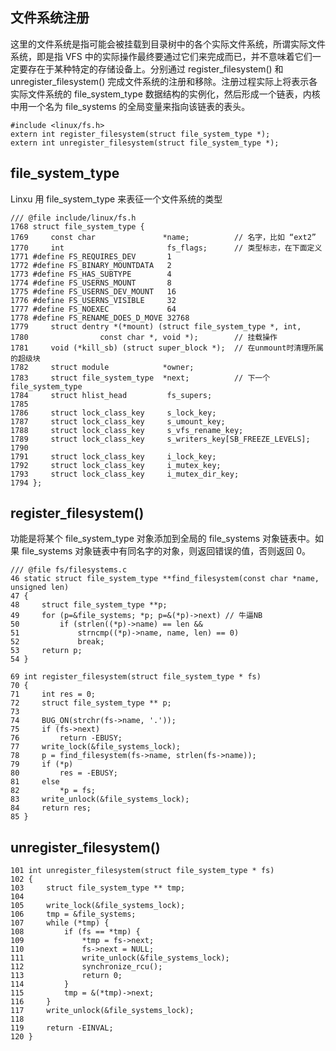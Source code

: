 ## 文件系统注册
这里的文件系统是指可能会被挂载到目录树中的各个实际文件系统，所谓实际文件系统，即是指 VFS 中的实际操作最终要通过它们来完成而已，并不意味着它们一定要存在于某种特定的存储设备上。分别通过 register_filesystem() 和 unregister_filesystem() 完成文件系统的注册和移除。注册过程实际上将表示各实际文件系统的 file_system_type 数据结构的实例化，然后形成一个链表，内核中用一个名为 file_systems 的全局变量来指向该链表的表头。
```
#include <linux/fs.h>
extern int register_filesystem(struct file_system_type *);
extern int unregister_filesystem(struct file_system_type *);
```

## file_system_type
Linxu 用 file_system_type 来表征一个文件系统的类型
```
/// @file include/linux/fs.h
1768 struct file_system_type {
1769     const char               *name;          // 名字，比如 “ext2”
1770     int                       fs_flags;      // 类型标志，在下面定义
1771 #define FS_REQUIRES_DEV       1 
1772 #define FS_BINARY_MOUNTDATA   2
1773 #define FS_HAS_SUBTYPE        4
1774 #define FS_USERNS_MOUNT       8 
1775 #define FS_USERNS_DEV_MOUNT   16
1776 #define FS_USERNS_VISIBLE     32
1777 #define FS_NOEXEC             64
1778 #define FS_RENAME_DOES_D_MOVE 32768
1779     struct dentry *(*mount) (struct file_system_type *, int,
1780                const char *, void *);        // 挂载操作
1781     void (*kill_sb) (struct super_block *);  // 在unmount时清理所属的超级块
1782     struct module            *owner;
1783     struct file_system_type  *next;          // 下一个 file_system_type
1784     struct hlist_head         fs_supers;
1785 
1786     struct lock_class_key     s_lock_key;
1787     struct lock_class_key     s_umount_key;
1788     struct lock_class_key     s_vfs_rename_key;
1789     struct lock_class_key     s_writers_key[SB_FREEZE_LEVELS];
1790 
1791     struct lock_class_key     i_lock_key;
1792     struct lock_class_key     i_mutex_key;
1793     struct lock_class_key     i_mutex_dir_key;
1794 };
```

## register_filesystem()
功能是将某个 file_system_type 对象添加到全局的 file_systems 对象链表中。如果 file_systems 对象链表中有同名字的对象，则返回错误的值，否则返回 0。
```
/// @file fs/filesystems.c
46 static struct file_system_type **find_filesystem(const char *name, unsigned len)
47 {   
48     struct file_system_type **p;
49     for (p=&file_systems; *p; p=&(*p)->next) // 牛逼NB
50         if (strlen((*p)->name) == len &&
51             strncmp((*p)->name, name, len) == 0)
52             break;
53     return p;
54 }

69 int register_filesystem(struct file_system_type * fs)
70 {
71     int res = 0;
72     struct file_system_type ** p;
73 
74     BUG_ON(strchr(fs->name, '.'));
75     if (fs->next)
76         return -EBUSY;
77     write_lock(&file_systems_lock);
78     p = find_filesystem(fs->name, strlen(fs->name));
79     if (*p)
80         res = -EBUSY;
81     else
82         *p = fs;
83     write_unlock(&file_systems_lock);
84     return res;
85 }
```

## unregister_filesystem()
```
101 int unregister_filesystem(struct file_system_type * fs)
102 {
103     struct file_system_type ** tmp;
104 
105     write_lock(&file_systems_lock);
106     tmp = &file_systems;
107     while (*tmp) {
108         if (fs == *tmp) {
109             *tmp = fs->next;
110             fs->next = NULL;
111             write_unlock(&file_systems_lock);
112             synchronize_rcu();
113             return 0;
114         }
115         tmp = &(*tmp)->next;
116     }
117     write_unlock(&file_systems_lock);
118 
119     return -EINVAL;
120 }
```